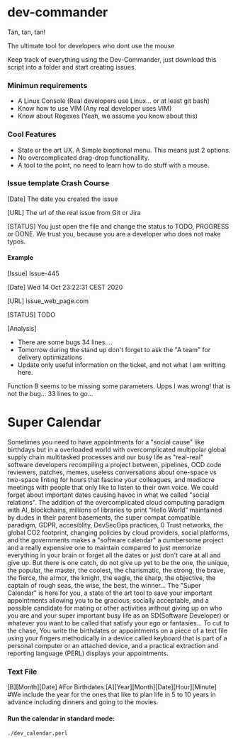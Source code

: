 # dev-commander

Tan, tan, tan!

The ultimate tool for developers who dont use the mouse

Keep track of everything using the Dev-Commander, just download this script into a folder and start creating issues.

### Minimun requirements

- A Linux Console (Real developers use Linux... or at least git bash)
- Know how to use VIM (Any real developer uses VIM)
- Know about Regexes (Yeah, we assume you know about this) 

###  Cool Features

- State or the art UX. A Simple bioptional menu. This means just 2 options.
- No overcomplicated drag-drop functionallity.
- A tool to the point, no need to learn how to do stuff with a mouse.

### Issue template Crash Course

[Date] The date you created the issue 

[URL] The url of the real issue from Git or Jira

[STATUS] You just open the file and change the status to TODO, PROGRESS or DONE. We trust you, because you are a developer who does not make typos. 

#### Example

[Issue] Issue-445

[Date] Wed 14 Oct 23:22:31 CEST 2020

[URL] issue_web_page.com

[STATUS] TODO

[Analysis]

- There are some bugs 34 lines....
- Tomorrow during the stand up don't forget to ask the "A team" for delivery optimizations
- Update only useful information on the ticket, and not what I am writting here.


Function  B seems to be missing some parameters. Upps I was wrong! that is not the bug... 33 lines to go...


# Super Calendar

Sometimes you need to have appointments for a "social cause" like birthdays but in a overloaded world with overcomplicated multipolar global supply chain multitasked processes and our busy life as "real-real" software developers recompiling a project between, pipelines, OCD code reviewers, patches, memes, useless conversations about one-space vs two-space linting for hours that fascine your colleagues, and mediocre meetings with people that only like to listen to their own voice. We could forget about important dates causing havoc in what we called "social relations". The addition of the overcomplicated cloud computing paradigm with AI, blockchains, millions of libraries to print “Hello World” maintained by dudes in their parent basements, the super compat compatible paradigm, GDPR, accesiblity, DevSecOps practices, 0 Trust networks, the global CO2 footprint, changing policies by cloud providers, social platforms, and the governments makes a "software calendar" a cumbersome project and a really expensive one to maintain compared to just memorize everything in your brain or forget all the dates or just don't care at all and give up. But there is one catch, do not give up yet to be the one, the unique, the popular, the master, the coolest, the charismatic, the strong, the brave, the fierce, the armor, the knight, the eagle, the sharp, the objective, the captain of rough seas, the wise, the best, the winner... The "Super Calendar" is here for you, a state of the art tool to save your important appointments allowing you to be gracious, socially acceptable, and a possible candidate for mating or other activities without giving up on who you are and your super important busy life as an SD(Software Developer) or whatever you want to be called that satisfy your ego or fantasies... To cut to the chase, You write the birthdates or appointments on a piece of a text file using your fingers methodically in a device called keyboard that is part of a personal computer or an attached device, and a practical extraction and reporting language (PERL) displays your appointments.

### Text File
[B][Month][Date] #For Birthdates
[A][Year][Month][Date][Hour][Minute] #We include the year for the ones that like to plan life in 5 to 10 years in advance including dinners and going to the movies. 

#### Run the calendar in standard mode:

```
./dev_calendar.perl
```




